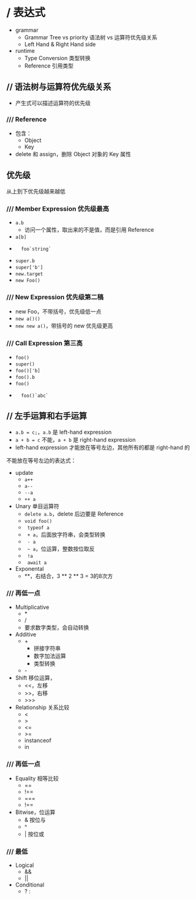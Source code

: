 # / 表达式

* grammar
    * Grammar Tree vs priority 语法树 vs 运算符优先级关系
    * Left Hand & Right Hand side
* runtime
    * Type Conversion 类型转换
    * Reference 引用类型
    
## // 语法树与运算符优先级关系
* 产生式可以描述运算符的优先级

### /// Reference
* 包含：
    * Object
    * Key
* delete 和 assign，删除 Object 对象的 Key 属性


## 优先级

从上到下优先级越来越低

### /// Member Expression 优先级最高
* `a.b`
    * 访问一个属性，取出来的不是值，而是引用 Reference
* `a[b]`
* ```
    foo`string` 
    ```
* `super.b`
* `super['b']`
* `new.target`
* `new Foo()`
### /// New Expression 优先级第二稿
* new Foo，不带括号，优先级低一点
* `new a()()`
* `new new a()`，带括号的 new 优先级更高
    
### /// Call Expression 第三高
* `foo()`
* `super()`
* `foo()['b]`
* `foo().b`
* `foo()`
* ```
    foo()`abc` 
  ```

## // 左手运算和右手运算
* `a.b = c;`，`a.b` 是 left-hand expression
* `a + b = c` 不能，`a + b` 是 right-hand expression
* left-hand expression 才能放在等号左边，其他所有的都是 right-hand 的

不能放在等号左边的表达式：
* update
    * ` a++ `
    * ` a-- ` 
    * ` --a `
    * ` ++ a `
* Unary 单目运算符
    * `delete a.b`，delete 后边要是 Reference
    * ` void foo() `
    * ` typeof a`
    * ` + a`，后面放字符串，会类型转换
    * ` - a`
    * ` ~ a`，位运算，整数按位取反
    * ` !a`
    * ` await a`
* Exponental
    * **，右结合，3 ** 2 ** 3 = 3的8次方

### /// 再低一点
* Multiplicative
    * \*
    * /
    * 要求数字类型，会自动转换
* Additive
    * \+
        * 拼接字符串
        * 数字加法运算
        * 类型转换
    * \-
* Shift 移位运算，
    * <<，左移
    *  \>\>，右移
    * \>\>\>
* Relationship 关系比较
    * <
    * \>
    * <=
    * \>=
    * instanceof
    * in
  
### /// 再低一点
* Equality 相等比较
    * ==
    * !==
    * ===
    * !==
* Bitwise，位运算
    * & 按位与
    * ^
    * | 按位或
### /// 最低
* Logical
    * &&
    * ||
* Conditional
    * ? :